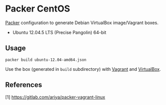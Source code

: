 Packer CentOS
=============

[Packer](http://packer.io) configuration to generate Debian VirtualBox image/Vagrant boxes.

* Ubuntu 12.04.5 LTS (Precise Pangolin) 64-bit

## Usage

```
packer build ubuntu-12.04-amd64.json
```

Use the box (generated in `build` subdirectory) with [Vagrant](http://vagrantup.com) and [VirtualBox](http://virtualbox.org).

## References

[1] <https://gitlab.com/ariya/packer-vagrant-linux>


